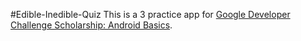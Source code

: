 #Edible-Inedible-Quiz
This is a 3 practice app for [Google Developer Challenge Scholarship: Android Basics](https://www.udacity.com/google-scholarships).
